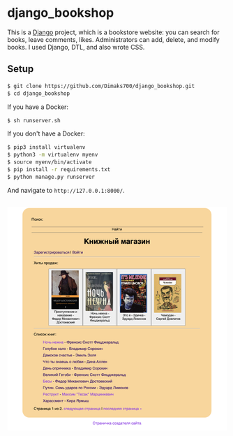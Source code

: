 # django_bookshop

This is a [Django](http://www.djangoproject.com) project, which is a bookstore website: you can search for books, leave comments, likes. Administrators can add, delete, and modify books. I used Django, DTL, and also wrote CSS. 

## Setup
```sh
$ git clone https://github.com/Dimaks700/django_bookshop.git
$ cd django_bookshop 
```
If you have a Docker:
```sh
$ sh runserver.sh 
```

If you don't have a Docker:
```sh
$ pip3 install virtualenv
$ python3 -m virtualenv myenv
$ source myenv/bin/activate
$ pip install -r requirements.txt
$ python manage.py runserver
```
And navigate to `http://127.0.0.1:8000/`.

## 
![main page](https://github.com/Dimaks700/django_bookshop/blob/develop/media/images/Screen%20Shot%202023-02-02%20at%205.46.46%20PM.png)
